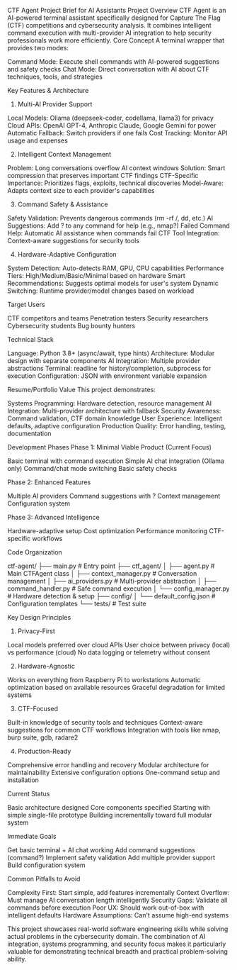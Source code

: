CTF Agent Project Brief for AI Assistants
Project Overview
CTF Agent is an AI-powered terminal assistant specifically designed for Capture The Flag (CTF) competitions and cybersecurity analysis. It combines intelligent command execution with multi-provider AI integration to help security professionals work more efficiently.
Core Concept
A terminal wrapper that provides two modes:

Command Mode: Execute shell commands with AI-powered suggestions and safety checks
Chat Mode: Direct conversation with AI about CTF techniques, tools, and strategies

Key Features & Architecture
1. Multi-AI Provider Support

Local Models: Ollama (deepseek-coder, codellama, llama3) for privacy
Cloud APIs: OpenAI GPT-4, Anthropic Claude, Google Gemini for power
Automatic Fallback: Switch providers if one fails
Cost Tracking: Monitor API usage and expenses

2. Intelligent Context Management

Problem: Long conversations overflow AI context windows
Solution: Smart compression that preserves important CTF findings
CTF-Specific Importance: Prioritizes flags, exploits, technical discoveries
Model-Aware: Adapts context size to each provider's capabilities

3. Command Safety & Assistance

Safety Validation: Prevents dangerous commands (rm -rf /, dd, etc.)
AI Suggestions: Add ? to any command for help (e.g., nmap?)
Failed Command Help: Automatic AI assistance when commands fail
CTF Tool Integration: Context-aware suggestions for security tools

4. Hardware-Adaptive Configuration

System Detection: Auto-detects RAM, GPU, CPU capabilities
Performance Tiers: High/Medium/Basic/Minimal based on hardware
Smart Recommendations: Suggests optimal models for user's system
Dynamic Switching: Runtime provider/model changes based on workload

Target Users

CTF competitors and teams
Penetration testers
Security researchers
Cybersecurity students
Bug bounty hunters

Technical Stack

Language: Python 3.8+ (async/await, type hints)
Architecture: Modular design with separate components
AI Integration: Multiple provider abstractions
Terminal: readline for history/completion, subprocess for execution
Configuration: JSON with environment variable expansion

Resume/Portfolio Value
This project demonstrates:

Systems Programming: Hardware detection, resource management
AI Integration: Multi-provider architecture with fallback
Security Awareness: Command validation, CTF domain knowledge
User Experience: Intelligent defaults, adaptive configuration
Production Quality: Error handling, testing, documentation

Development Phases
Phase 1: Minimal Viable Product (Current Focus)

Basic terminal with command execution
Simple AI chat integration (Ollama only)
Command/chat mode switching
Basic safety checks

Phase 2: Enhanced Features

Multiple AI providers
Command suggestions with ?
Context management
Configuration system

Phase 3: Advanced Intelligence

Hardware-adaptive setup
Cost optimization
Performance monitoring
CTF-specific workflows

Code Organization

ctf-agent/
├── main.py                    # Entry point
├── ctf_agent/
│   ├── agent.py              # Main CTFAgent class
│   ├── context_manager.py    # Conversation management
│   ├── ai_providers.py       # Multi-provider abstraction
│   ├── command_handler.py    # Safe command execution
│   └── config_manager.py     # Hardware detection & setup
├── config/
│   └── default_config.json   # Configuration templates
└── tests/                    # Test suite



Key Design Principles
1. Privacy-First

Local models preferred over cloud APIs
User choice between privacy (local) vs performance (cloud)
No data logging or telemetry without consent

2. Hardware-Agnostic

Works on everything from Raspberry Pi to workstations
Automatic optimization based on available resources
Graceful degradation for limited systems

3. CTF-Focused

Built-in knowledge of security tools and techniques
Context-aware suggestions for common CTF workflows
Integration with tools like nmap, burp suite, gdb, radare2

4. Production-Ready

Comprehensive error handling and recovery
Modular architecture for maintainability
Extensive configuration options
One-command setup and installation

Current Status

Basic architecture designed
Core components specified
Starting with simple single-file prototype
Building incrementally toward full modular system

Immediate Goals

Get basic terminal + AI chat working
Add command suggestions (command?)
Implement safety validation
Add multiple provider support
Build configuration system

Common Pitfalls to Avoid

Complexity First: Start simple, add features incrementally
Context Overflow: Must manage AI conversation length intelligently
Security Gaps: Validate all commands before execution
Poor UX: Should work out-of-box with intelligent defaults
Hardware Assumptions: Can't assume high-end systems

This project showcases real-world software engineering skills while solving actual problems in the cybersecurity domain. The combination of AI integration, systems programming, and security focus makes it particularly valuable for demonstrating technical breadth and practical problem-solving ability.
